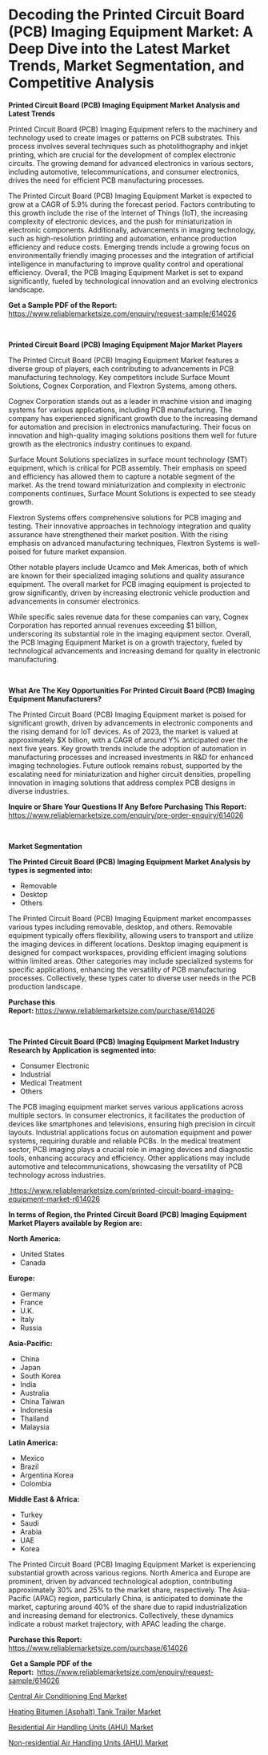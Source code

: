 <p><h1>Decoding the Printed Circuit Board (PCB) Imaging Equipment Market: A Deep Dive into the Latest Market Trends, Market Segmentation, and Competitive Analysis</h1></p><p><strong>Printed Circuit Board (PCB) Imaging Equipment Market Analysis and Latest Trends</strong></p>
<p><p>Printed Circuit Board (PCB) Imaging Equipment refers to the machinery and technology used to create images or patterns on PCB substrates. This process involves several techniques such as photolithography and inkjet printing, which are crucial for the development of complex electronic circuits. The growing demand for advanced electronics in various sectors, including automotive, telecommunications, and consumer electronics, drives the need for efficient PCB manufacturing processes.</p><p>The Printed Circuit Board (PCB) Imaging Equipment Market is expected to grow at a CAGR of 5.9% during the forecast period. Factors contributing to this growth include the rise of the Internet of Things (IoT), the increasing complexity of electronic devices, and the push for miniaturization in electronic components. Additionally, advancements in imaging technology, such as high-resolution printing and automation, enhance production efficiency and reduce costs. Emerging trends include a growing focus on environmentally friendly imaging processes and the integration of artificial intelligence in manufacturing to improve quality control and operational efficiency. Overall, the PCB Imaging Equipment Market is set to expand significantly, fueled by technological innovation and an evolving electronics landscape.</p></p>
<p><strong>Get a Sample PDF of the Report:&nbsp;</strong> <a href="https://www.reliablemarketsize.com/enquiry/request-sample/614026?utm_campaign=1143&utm_medium=2&utm_source=Github&utm_content=ia&utm_term=11042025&utm_id=printed-circuit-board-pcb-imaging-equipment">https://www.reliablemarketsize.com/enquiry/request-sample/614026</a></p>
<p>&nbsp;</p>
<p><strong>Printed Circuit Board (PCB) Imaging Equipment Major Market Players</strong></p>
<p><p>The Printed Circuit Board (PCB) Imaging Equipment Market features a diverse group of players, each contributing to advancements in PCB manufacturing technology. Key competitors include Surface Mount Solutions, Cognex Corporation, and Flextron Systems, among others.</p><p>Cognex Corporation stands out as a leader in machine vision and imaging systems for various applications, including PCB manufacturing. The company has experienced significant growth due to the increasing demand for automation and precision in electronics manufacturing. Their focus on innovation and high-quality imaging solutions positions them well for future growth as the electronics industry continues to expand.</p><p>Surface Mount Solutions specializes in surface mount technology (SMT) equipment, which is critical for PCB assembly. Their emphasis on speed and efficiency has allowed them to capture a notable segment of the market. As the trend toward miniaturization and complexity in electronic components continues, Surface Mount Solutions is expected to see steady growth.</p><p>Flextron Systems offers comprehensive solutions for PCB imaging and testing. Their innovative approaches in technology integration and quality assurance have strengthened their market position. With the rising emphasis on advanced manufacturing techniques, Flextron Systems is well-poised for future market expansion.</p><p>Other notable players include Ucamco and Mek Americas, both of which are known for their specialized imaging solutions and quality assurance equipment. The overall market for PCB imaging equipment is projected to grow significantly, driven by increasing electronic vehicle production and advancements in consumer electronics.</p><p>While specific sales revenue data for these companies can vary, Cognex Corporation has reported annual revenues exceeding $1 billion, underscoring its substantial role in the imaging equipment sector. Overall, the PCB Imaging Equipment Market is on a growth trajectory, fueled by technological advancements and increasing demand for quality in electronic manufacturing.</p></p>
<p>&nbsp;</p>
<p><strong>What Are The Key Opportunities For Printed Circuit Board (PCB) Imaging Equipment Manufacturers?</strong></p>
<p><p>The Printed Circuit Board (PCB) Imaging Equipment market is poised for significant growth, driven by advancements in electronic components and the rising demand for IoT devices. As of 2023, the market is valued at approximately $X billion, with a CAGR of around Y% anticipated over the next five years. Key growth trends include the adoption of automation in manufacturing processes and increased investments in R&D for enhanced imaging technologies. Future outlook remains robust, supported by the escalating need for miniaturization and higher circuit densities, propelling innovation in imaging solutions that address complex PCB designs in diverse industries.</p></p>
<p><strong>Inquire or Share Your Questions If Any Before Purchasing This Report:</strong> <a href="https://www.reliablemarketsize.com/enquiry/pre-order-enquiry/614026?utm_campaign=1143&utm_medium=2&utm_source=Github&utm_content=ia&utm_term=11042025&utm_id=printed-circuit-board-pcb-imaging-equipment">https://www.reliablemarketsize.com/enquiry/pre-order-enquiry/614026</a></p>
<p>&nbsp;</p>
<p><strong>Market Segmentation</strong></p>
<p><strong>The Printed Circuit Board (PCB) Imaging Equipment Market Analysis by types is segmented into:</strong></p>
<p><ul><li>Removable</li><li>Desktop</li><li>Others</li></ul></p>
<p><p>The Printed Circuit Board (PCB) Imaging Equipment market encompasses various types including removable, desktop, and others. Removable equipment typically offers flexibility, allowing users to transport and utilize the imaging devices in different locations. Desktop imaging equipment is designed for compact workspaces, providing efficient imaging solutions within limited areas. Other categories may include specialized systems for specific applications, enhancing the versatility of PCB manufacturing processes. Collectively, these types cater to diverse user needs in the PCB production landscape.</p></p>
<p><strong>Purchase this Report:&nbsp;</strong><a href="https://www.reliablemarketsize.com/purchase/614026?utm_campaign=1143&utm_medium=2&utm_source=Github&utm_content=ia&utm_term=11042025&utm_id=printed-circuit-board-pcb-imaging-equipment">https://www.reliablemarketsize.com/purchase/614026</a></p>
<p>&nbsp;</p>
<p><strong>The Printed Circuit Board (PCB) Imaging Equipment Market Industry Research by Application is segmented into:</strong></p>
<p><ul><li>Consumer Electronic</li><li>Industrial</li><li>Medical Treatment</li><li>Others</li></ul></p>
<p><p>The PCB imaging equipment market serves various applications across multiple sectors. In consumer electronics, it facilitates the production of devices like smartphones and televisions, ensuring high precision in circuit layouts. Industrial applications focus on automation equipment and power systems, requiring durable and reliable PCBs. In the medical treatment sector, PCB imaging plays a crucial role in imaging devices and diagnostic tools, enhancing accuracy and efficiency. Other applications may include automotive and telecommunications, showcasing the versatility of PCB technology across industries.</p></p>
<p><a href="https://www.reliablemarketsize.com/printed-circuit-board-imaging-equipment-market-r614026?utm_campaign=1143&utm_medium=2&utm_source=Github&utm_content=ia&utm_term=11042025&utm_id=printed-circuit-board-pcb-imaging-equipment">&nbsp;https://www.reliablemarketsize.com/printed-circuit-board-imaging-equipment-market-r614026</a></p>
<p><strong>In terms of Region, the Printed Circuit Board (PCB) Imaging Equipment Market Players available by Region are:</strong></p>
<p>
    <p> <strong> North America: </strong>
        <ul>
            <li>United States</li>
            <li>Canada</li>
        </ul>
        </p> 
    <p> <strong> Europe: </strong>
        <ul>
            <li>Germany</li>
            <li>France</li>
            <li>U.K.</li>
            <li>Italy</li>
            <li>Russia</li>
        </ul>
        </p> 
    <p> <strong> Asia-Pacific: </strong>
        <ul>
            <li>China</li>
            <li>Japan</li>
            <li>South Korea</li>
            <li>India</li>
            <li>Australia</li>
            <li>China Taiwan</li>
            <li>Indonesia</li>
            <li>Thailand</li>
            <li>Malaysia</li>
        </ul>
        </p> 
    <p> <strong> Latin America: </strong>
        <ul>
            <li>Mexico</li>
            <li>Brazil</li>
            <li>Argentina Korea</li>
            <li>Colombia</li>
        </ul>
        </p> 
    <p> <strong> Middle East & Africa: </strong>
        <ul>
            <li>Turkey</li>
            <li>Saudi</li>
            <li>Arabia</li>
            <li>UAE</li>
            <li>Korea</li>
        </ul>
    </p>
    </p>
<p><p>The Printed Circuit Board (PCB) Imaging Equipment Market is experiencing substantial growth across various regions. North America and Europe are prominent, driven by advanced technological adoption, contributing approximately 30% and 25% to the market share, respectively. The Asia-Pacific (APAC) region, particularly China, is anticipated to dominate the market, capturing around 40% of the share due to rapid industrialization and increasing demand for electronics. Collectively, these dynamics indicate a robust market trajectory, with APAC leading the charge.</p></p>
<p><strong>Purchase this Report: </strong><a href="https://www.reliablemarketsize.com/purchase/614026?utm_campaign=1143&utm_medium=2&utm_source=Github&utm_content=ia&utm_term=11042025&utm_id=printed-circuit-board-pcb-imaging-equipment">https://www.reliablemarketsize.com/purchase/614026</a></p>
<p>&nbsp;<strong>Get a Sample PDF of the Report:&nbsp;&nbsp;</strong><a href="https://www.reliablemarketsize.com/enquiry/request-sample/614026?utm_campaign=1143&utm_medium=2&utm_source=Github&utm_content=ia&utm_term=11042025&utm_id=printed-circuit-board-pcb-imaging-equipment">https://www.reliablemarketsize.com/enquiry/request-sample/614026</a></p>
<p><strong></strong></p>
<p><p><a href="https://github.com/vassihucz/Market-Research-Report-List-1/blob/main/central-air-conditioning-end-market.md?utm_campaign=1143&utm_medium=2&utm_source=Github&utm_content=ia&utm_term=11042025&utm_id=printed-circuit-board-pcb-imaging-equipment">Central Air Conditioning End Market</a></p><p><a href="https://github.com/denbelnmer50/Market-Research-Report-List-1/blob/main/heating-bitumen-asphalt-tank-trailer-market.md?utm_campaign=1143&utm_medium=2&utm_source=Github&utm_content=ia&utm_term=11042025&utm_id=printed-circuit-board-pcb-imaging-equipment">Heating Bitumen (Asphalt) Tank Trailer Market</a></p><p><a href="https://github.com/dibesnayee/Market-Research-Report-List-1/blob/main/residential-air-handling-units-ahu-market.md?utm_campaign=1143&utm_medium=2&utm_source=Github&utm_content=ia&utm_term=11042025&utm_id=printed-circuit-board-pcb-imaging-equipment">Residential Air Handling Units (AHU) Market</a></p><p><a href="https://github.com/rreynagjysma65/Market-Research-Report-List-1/blob/main/non-residential-air-handling-units-ahu-market.md?utm_campaign=1143&utm_medium=2&utm_source=Github&utm_content=ia&utm_term=11042025&utm_id=printed-circuit-board-pcb-imaging-equipment">Non-residential Air Handling Units (AHU) Market</a></p></p>